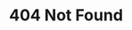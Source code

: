 <center><h1>404 Not Found</h1></center>

<!-- Ref : https://docsify.js.org/#/configuration?id=notfoundpage -->